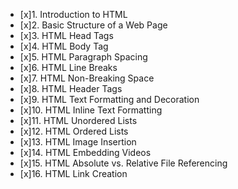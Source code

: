 - [x]1. Introduction to HTML
- [x]2. Basic Structure of a Web Page
- [x]3. HTML Head Tags
- [x]4. HTML Body Tag
- [x]5. HTML Paragraph Spacing
- [x]6. HTML Line Breaks
- [x]7. HTML Non-Breaking Space
- [x]8. HTML Header Tags
- [x]9. HTML Text Formatting and Decoration
- [x]10. HTML Inline Text Formatting
- [x]11. HTML Unordered Lists
- [x]12. HTML Ordered Lists
- [x]13. HTML Image Insertion
- [x]14. HTML Embedding Videos
- [x]15. HTML Absolute vs. Relative File Referencing
- [x]16. HTML Link Creation
